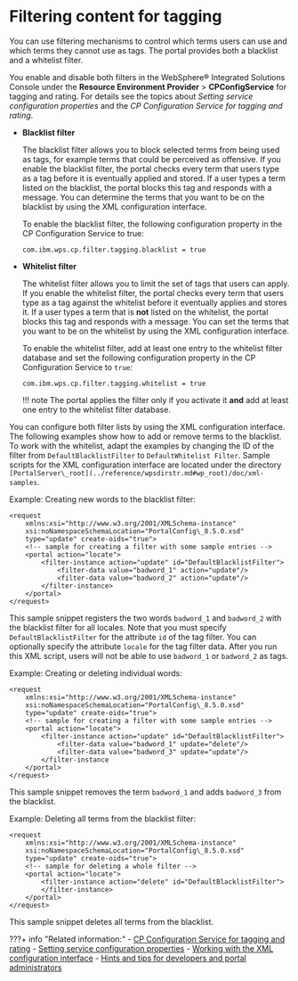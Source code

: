 # Filtering content for tagging

You can use filtering mechanisms to control which terms users can use and which terms they cannot use as tags. The portal provides both a blacklist and a whitelist filter.

You enable and disable both filters in the WebSphere® Integrated Solutions Console under the **Resource Environment Provider** \> **CPConfigService** for tagging and rating. For details see the topics about *Setting service configuration properties* and the *CP Configuration Service for tagging and rating*.

-   **Blacklist filter**

    The blacklist filter allows you to block selected terms from being used as tags, for example terms that could be perceived as offensive. If you enable the blacklist filter, the portal checks every term that users type as a tag before it is eventually applied and stored. If a user types a term listed on the blacklist, the portal blocks this tag and responds with a message. You can determine the terms that you want to be on the blacklist by using the XML configuration interface.

    To enable the blacklist filter, the following configuration property in the CP Configuration Service to true:

    ```
    com.ibm.wps.cp.filter.tagging.blacklist = true
    ```

-   **Whitelist filter**

    The whitelist filter allows you to limit the set of tags that users can apply. If you enable the whitelist filter, the portal checks every term that users type as a tag against the whitelist before it eventually applies and stores it. If a user types a term that is **not** listed on the whitelist, the portal blocks this tag and responds with a message. You can set the terms that you want to be on the whitelist by using the XML configuration interface.

    To enable the whitelist filter, add at least one entry to the whitelist filter database and set the following configuration property in the CP Configuration Service to `true`:

    ```
    com.ibm.wps.cp.filter.tagging.whitelist = true
    ```

    !!! note
        The portal applies the filter only if you activate it **and** add at least one entry to the whitelist filter database.


You can configure both filter lists by using the XML configuration interface. The following examples show how to add or remove terms to the blacklist. To work with the whitelist, adapt the examples by changing the ID of the filter from `DefaultBlacklistFilter` to `DefaultWhitelist Filter`. Sample scripts for the XML configuration interface are located under the directory `[PortalServer\_root](../reference/wpsdirstr.md#wp_root)/doc/xml-samples`.

Example: Creating new words to the blacklist filter:

```
<request
    xmlns:xsi="http://www.w3.org/2001/XMLSchema-instance"
    xsi:noNamespaceSchemaLocation="PortalConfig\_8.5.0.xsd"
    type="update" create-oids="true">
    <!-- sample for creating a filter with some sample entries -->
    <portal action="locate">
        <filter-instance action="update" id="DefaultBlacklistFilter">
            <filter-data value="badword_1" action="update"/>
            <filter-data value="badword_2" action="update"/>        
        </filter-instance>
    </portal>
</request>
```

This sample snippet registers the two words `badword_1` and `badword_2` with the blacklist filter for all locales. Note that you must specify `DefaultBlacklistFilter` for the attribute `id` of the tag filter. You can optionally specify the attribute `locale` for the tag filter data. After you run this XML script, users will not be able to use `badword_1` or `badword_2` as tags.

Example: Creating or deleting individual words:

```
<request
    xmlns:xsi="http://www.w3.org/2001/XMLSchema-instance"
    xsi:noNamespaceSchemaLocation="PortalConfig\_8.5.0.xsd"
    type="update" create-oids="true">
    <!-- sample for creating a filter with some sample entries -->
    <portal action="locate">
        <filter-instance action="update" id="DefaultBlacklistFilter">
            <filter-data value="badword_1" update="delete"/>
            <filter-data value="badword_3" update="update"/>
        </filter-instance
    </portal>
</request>
```

This sample snippet removes the term `badword_1` and adds `badword_3` from the blacklist.

Example: Deleting all terms from the blacklist filter:

```
<request
    xmlns:xsi="http://www.w3.org/2001/XMLSchema-instance"
    xsi:noNamespaceSchemaLocation="PortalConfig\_8.5.0.xsd"
    type="update" create-oids="true">
    <!-- sample for deleting a whole filter -->
    <portal action="locate">
        <filter-instance action="delete" id="DefaultBlacklistFilter">
        </filter-instance>
    </portal>
</request>
```

This sample snippet deletes all terms from the blacklist.


???+ info "Related information:"
    - [CP Configuration Service for tagging and rating](../../../deployment/manage/config_portal_behavior/service_config_properties/portal_svc_cfg/cp_cfg_svc/index.md)
    - [Setting service configuration properties](../../../deployment/manage/config_portal_behavior/service_config_properties/index.md)
    - [Working with the XML configuration interface](../../../extend_dx/development_tools/portal_admin_tools/xml_config_interface/working_xml_config_interface/index.md)
    - [Hints and tips for developers and portal administrators](../hints_tips_tag_rate/tag_rate_ref_hintip_4admins.md)

